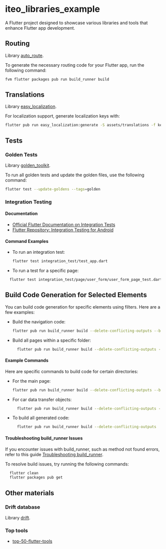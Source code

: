# iteo_libraries_example

A Flutter project designed to showcase various libraries and tools that enhance Flutter app development.

## Routing
Library [auto_route](https://pub.dev/packages/auto_route).

To generate the necessary routing code for your Flutter app, run the following command:

```bash
fvm flutter packages pub run build_runner build
```

## Translations

Library [easy_localization](https://pub.dev/packages/easy_localization).

For localization support, generate localization keys with:

```bash
flutter pub run easy_localization:generate -S assets/translations -f keys -o locale_keys.g.dart

```
## Tests

### Golden Tests
Library [golden_toolkit](https://pub.dev/documentation/golden_toolkit/latest/).

To run all golden tests and update the golden files, use the following command:
  ```bash
  flutter test --update-goldens --tags=golden
  ```

### Integration Testing
#### Documentation

- [Official Flutter Documentation on Integration Tests](https://docs.flutter.dev/testing/integration-tests)
- [Flutter Repository: Integration Testing for Android](https://github.com/flutter/flutter/tree/main/packages/integration_test#android-device-testing)

#### Command Examples

- To run an integration test:
  ```bash
  flutter test integration_test/test_app.dart
  ```
- To run a test for a specific page:

```bash
  flutter test integration_test/page/user_form/user_form_page_test.dart
```

## Build Code Generation for Selected Elements
You can build code generation for specific elements using filters. Here are a few examples:

- Build the navigation code:
  ```bash
  flutter pub run build_runner build --delete-conflicting-outputs --build-filter 'lib/presentation/navigation/*.dart'

  ```
- Build all pages within a specific folder:

    ```bash
      flutter pub run build_runner build --delete-conflicting-outputs --build-filter 'lib/presentation/page/{page}/*.dart'
    
    ```
    
#### Example Commands
Here are specific commands to build code for certain directories:
- For the main page:
  ```bash
  flutter pub run build_runner build --delete-conflicting-outputs --build-filter 'lib/presentation/page/main/*.dart'
  ```
- For car data transfer objects:

    ```bash
      flutter pub run build_runner build --delete-conflicting-outputs --build-filter 'lib/data/cars/dto/*.dart'
    ```
- To build all generated code:

    ```bash
      flutter pub run build_runner build --delete-conflicting-outputs
    
    ```
#### Troubleshooting build_runner Issues
If you encounter issues with build_runner, such as method not found errors, refer to this guide [Troubleshooting build_runner](https://docs.flutter.dev/testing/integration-tests).

To resolve build issues, try running the following commands:

```bash
  flutter clean
  flutter packages pub get
```
## Other materials

### Drift database

Library [drift](https://drift.simonbinder.eu/docs/getting-started/).

### Top tools

- [top-50-flutter-tools](https://apexive.com/post/top-50-flutter-tools)

```

```

    